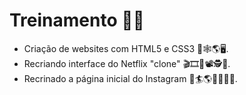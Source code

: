 # Treinamento 👨‍💻️
  

- Criação de websites com HTML5 e CSS3 🚀️🕸️🌎️🖥️.
- Recriando interface do Netflix "clone" 🎬️🎞️🎥️📽️🕵️📜️.
- Recrinado a página inicial do Instagram 📲️🏄️🌎️📸️💬️👨‍💻️.
